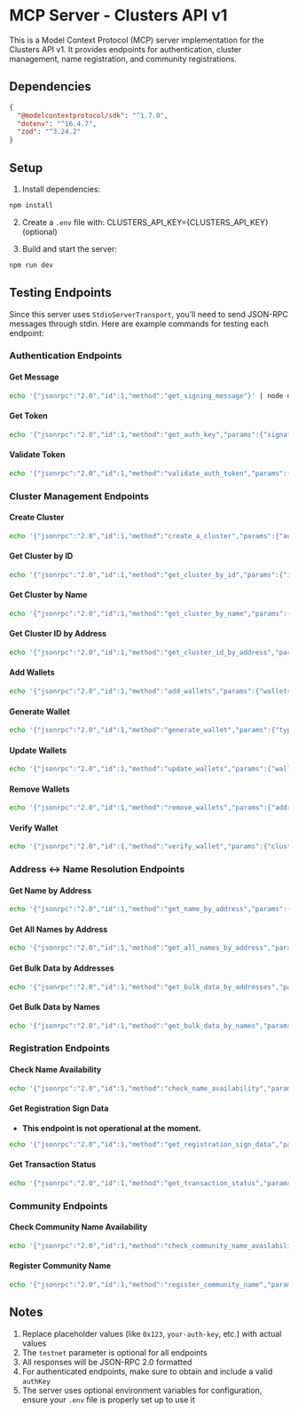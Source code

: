 # MCP Server - Clusters API v1

This is a Model Context Protocol (MCP) server implementation for the Clusters API v1. It provides endpoints for authentication, cluster management, name registration, and community registrations.

## Dependencies

```json
{
  "@modelcontextprotocol/sdk": "^1.7.0",
  "dotenv": "^16.4.7",
  "zod": "^3.24.2"
}
```

## Setup

1. Install dependencies:
```bash
npm install
```

2. Create a `.env` file with: CLUSTERS_API_KEY={CLUSTERS_API_KEY} (optional)

3. Build and start the server:
```bash
npm run dev
```

## Testing Endpoints

Since this server uses `StdioServerTransport`, you'll need to send JSON-RPC messages through stdin. Here are example commands for testing each endpoint:

### Authentication Endpoints

#### Get Message
```bash
echo '{"jsonrpc":"2.0","id":1,"method":"get_signing_message"}' | node dist/index.js
```

#### Get Token
```bash
echo '{"jsonrpc":"2.0","id":1,"method":"get_auth_key","params":{"signature":"0x123","signingDate":"2024-05-07","type":"evm","wallet":"0x123"}}' | node dist/index.js
```

#### Validate Token
```bash
echo '{"jsonrpc":"2.0","id":1,"method":"validate_auth_token","params":{"authKey":"your-auth-key"}}' | node dist/index.js
```

### Cluster Management Endpoints

#### Create Cluster
```bash
echo '{"jsonrpc":"2.0","id":1,"method":"create_a_cluster","params":{"authKey":"your-auth-key","testnet":false}}' | node dist/index.js
```

#### Get Cluster by ID
```bash
echo '{"jsonrpc":"2.0","id":1,"method":"get_cluster_by_id","params":{"id":"cluster-id","testnet":false}}' | node dist/index.js
```

#### Get Cluster by Name
```bash
echo '{"jsonrpc":"2.0","id":1,"method":"get_cluster_by_name","params":{"name":"cluster-name","testnet":false}}' | node dist/index.js
```

#### Get Cluster ID by Address
```bash
echo '{"jsonrpc":"2.0","id":1,"method":"get_cluster_id_by_address","params":{"address":"0x123","testnet":false}}' | node dist/index.js
```

#### Add Wallets
```bash
echo '{"jsonrpc":"2.0","id":1,"method":"add_wallets","params":{"wallets":[{"address":"0x123","name":"new-wallet","isPrivate":false}],"authKey":"your-auth-key","testnet":false}}' | node dist/index.js
```

#### Generate Wallet
```bash
echo '{"jsonrpc":"2.0","id":1,"method":"generate_wallet","params":{"type":"evm","name":"new-wallet","isPrivate":false,"authKey":"your-auth-key","testnet":false}}' | node dist/index.js
```

#### Update Wallets
```bash
echo '{"jsonrpc":"2.0","id":1,"method":"update_wallets","params":{"wallets":[{"address":"0x123","name":"updated-name"}],"authKey":"your-auth-key","testnet":false}}' | node dist/index.js
```

#### Remove Wallets
```bash
echo '{"jsonrpc":"2.0","id":1,"method":"remove_wallets","params":{"addresses":["0x123"],"authKey":"your-auth-key","testnet":false}}' | node dist/index.js
```

#### Verify Wallet
```bash
echo '{"jsonrpc":"2.0","id":1,"method":"verify_wallet","params":{"clusterId":"cluster-id","authKey":"your-auth-key","testnet":false}}' | node dist/index.js
```

### Address ↔ Name Resolution Endpoints

#### Get Name by Address
```bash
echo '{"jsonrpc":"2.0","id":1,"method":"get_name_by_address","params":{"address":"0x123","testnet":false}}' | node dist/index.js
```

#### Get All Names by Address
```bash
echo '{"jsonrpc":"2.0","id":1,"method":"get_all_names_by_address","params":{"address":"0x123","testnet":false}}' | node dist/index.js
```

#### Get Bulk Data by Addresses
```bash
echo '{"jsonrpc":"2.0","id":1,"method":"get_bulk_data_by_addresses","params":{"addresses":["0x123","0x456"],"testnet":false}}' | node dist/index.js
```

#### Get Bulk Data by Names
```bash
echo '{"jsonrpc":"2.0","id":1,"method":"get_bulk_data_by_names","params":{"names":[{"name":"name-1"},{"name":"name-2"}],"testnet":false}}' | node dist/index.js
```

### Registration Endpoints

#### Check Name Availability
```bash
echo '{"jsonrpc":"2.0","id":1,"method":"check_name_availability","params":{"names":["name-1","name-2"],"testnet":false}}' | node dist/index.js
```

#### Get Registration Sign Data
- **This endpoint is not operational at the moment.**
```bash
echo '{"jsonrpc":"2.0","id":1,"method":"get_registration_sign_data","params":{"network":"1","sender":"0x123","names":[{"name":"name1","amountWei":"1000000000000000000"}],"referralClusterId":"optional-id","testnet":false}}' | node dist/index.js
```

#### Get Transaction Status
```bash
echo '{"jsonrpc":"2.0","id":1,"method":"get_transaction_status","params":{"txHash":"0x123","testnet":false}}' | node dist/index.js
```

### Community Endpoints

#### Check Community Name Availability
```bash
echo '{"jsonrpc":"2.0","id":1,"method":"check_community_name_availability","params":{"communityName":"community-name","name":"some-name","testnet":false}}' | node dist/index.js
```

#### Register Community Name
```bash
echo '{"jsonrpc":"2.0","id":1,"method":"register_community_name","params":{"authKey":"your-auth-key","communityName":"some_community","name":"some_name","walletAddress":"your-wallet-address","testnet":false}}' | node dist/index.js
```

## Notes

1. Replace placeholder values (like `0x123`, `your-auth-key`, etc.) with actual values
2. The `testnet` parameter is optional for all endpoints
3. All responses will be JSON-RPC 2.0 formatted
4. For authenticated endpoints, make sure to obtain and include a valid `authKey`
5. The server uses optional environment variables for configuration, ensure your `.env` file is properly set up to use it